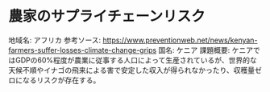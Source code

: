 # 農家のサプライチェーンリスク

地域名: アフリカ
参考ソース: https://www.preventionweb.net/news/kenyan-farmers-suffer-losses-climate-change-grips
国名: ケニア
課題概要: ケニアではGDPの60%程度が農業に従事する人口によって生産されているが、世界的な天候不順やイナゴの飛来による害で安定した収入が得られなかったり、収穫量ゼロになるリスクが存在する。